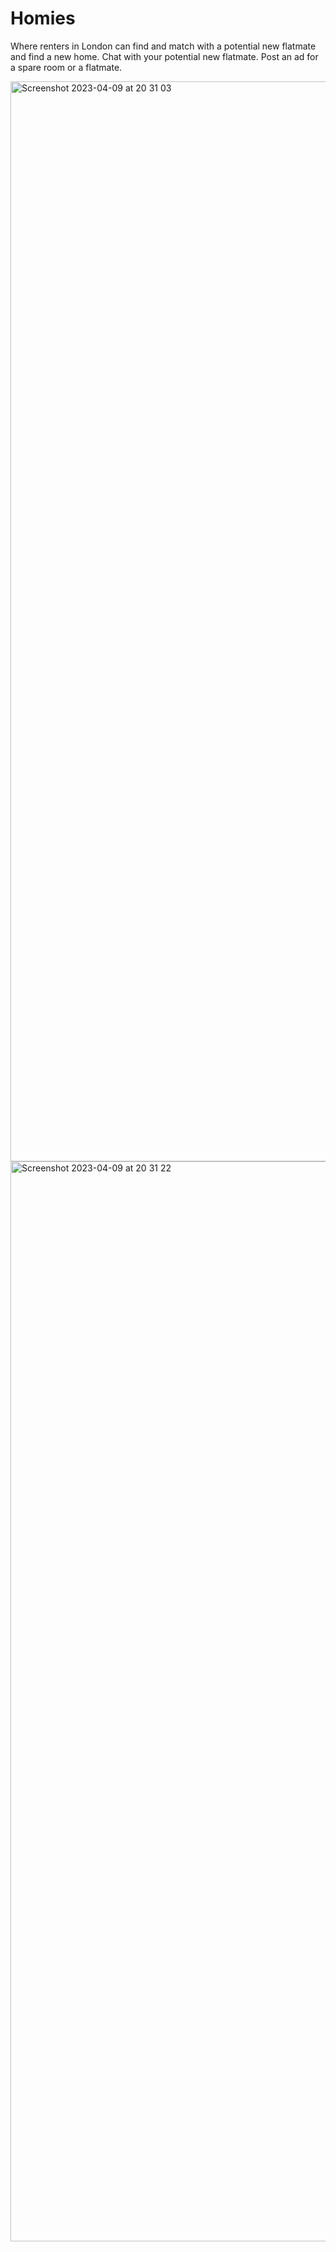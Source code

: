 # Homies

Where renters in London can find and match with a potential new flatmate and find a new home. Chat with your potential new flatmate. Post an ad for a spare room or a flatmate. 

<img width="1728" alt="Screenshot 2023-04-09 at 20 31 03" src="https://user-images.githubusercontent.com/114405652/230792988-178ddc06-c33a-4b91-aaf2-fbb2cd3acb0e.png">

<img width="1728" alt="Screenshot 2023-04-09 at 20 31 22" src="https://user-images.githubusercontent.com/114405652/230792831-deff5e3d-ab52-4fb8-b3ce-18b77d2f5440.png">
